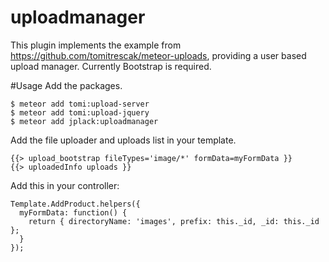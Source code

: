# uploadmanager
This plugin implements the example from https://github.com/tomitrescak/meteor-uploads, providing a user based upload manager.
Currently Bootstrap is required.

#Usage
Add the packages.
```
$ meteor add tomi:upload-server
$ meteor add tomi:upload-jquery
$ meteor add jplack:uploadmanager
```
Add the file uploader and uploads list in your template.
```
{{> upload_bootstrap fileTypes='image/*' formData=myFormData }}
{{> uploadedInfo uploads }}
```
Add this in your controller:
```
Template.AddProduct.helpers({
  myFormData: function() {
    return { directoryName: 'images', prefix: this._id, _id: this._id };
  }
});
```

